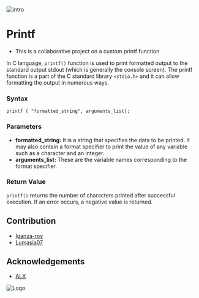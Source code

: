 ![intro](https://miro.medium.com/v2/resize:fit:640/format:webp/0*XdGlovVqnrmMQmNp)
# Printf

- This is a collaborative project on a custom printf function

In C language, ```printf()``` function is used to print formatted output to the standard output stdout (which is generally the console screen).  The printf function is a part of the C standard library ```<stdio.h>``` and it can allow formatting the output in numerous ways.

### Syntax
```
printf ( "formatted_string", arguments_list);
```
### Parameters
- **formatted_string:** It is a string that specifies the data to be printed. It may also contain a format specifier to print the value of any variable such as a character and an integer.
- **arguments_list:** These are the variable names corresponding to the format specifier.
### Return Value
```printf()``` returns the number of characters printed after successful execution.
If an error occurs, a negative value is returned.

## Contribution

 - [Iganza-roy](https://github.com/Iganza-roy)
 - [Lumasia07](https://github.com/lumasia07)

## Acknowledgements

- [ALX](https://www.bing.com/ck/a?!&&p=34548abe14e954a1JmltdHM9MTcwMzI4OTYwMCZpZ3VpZD0wMzYwYmU4OC1lM2YzLTZmNGQtMjAwZi1hZDEzZTI2NTZlNWUmaW5zaWQ9NTE5NQ&ptn=3&ver=2&hsh=3&fclid=0360be88-e3f3-6f4d-200f-ad13e2656e5e&psq=alx&u=a1aHR0cHM6Ly93d3cuYWx4YWZyaWNhLmNvbS8&ntb=1)



![Logo](https://hashnode.com/utility/r?url=https:%2F%2Fcdn.hashnode.com%2Fres%2Fhashnode%2Fimage%2Fupload%2Fv1662833626860%2FChnPmLVjW.webp%3Fw%3D1200%26auto%3Dcompress%2Cformat%26format%3Dwebp%26fm%3Dpng)
